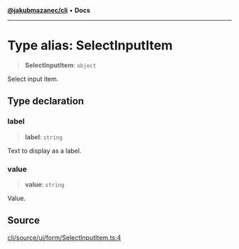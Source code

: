 [**@jakubmazanec/cli**](../README.md) • **Docs**

---

# Type alias: SelectInputItem

> **SelectInputItem**: `object`

Select input item.

## Type declaration

### label

> **label**: `string`

Text to display as a label.

### value

> **value**: `string`

Value.

## Source

[cli/source/ui/form/SelectInputItem.ts:4](https://github.com/jakubmazanec/js-tools/blob/d8fb2f4f9576baa170e480eea0b247af3afdcd86/packages/cli/source/ui/form/SelectInputItem.ts#L4)
